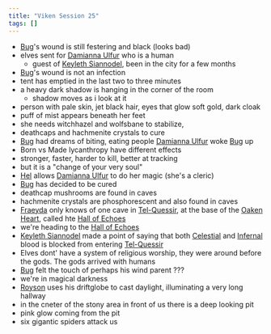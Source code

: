 ```yaml
---
title: "Viken Session 25"
tags: []
---
```


- [Bug](posts/PCs/Bug.md)'s wound is still festering and black (looks bad)
- elves sent for [Damianna Ulfur](posts/NPCs/Damianna%20Ulfur.md) who is a human
    - guest of [Keyleth Siannodel](posts/NPCs/Keyleth%20Siannodel.md), been in the city for a few months
- [Bug](posts/PCs/Bug.md)'s wound is not an infection
- tent has emptied in the last two to three minutes
- a heavy dark shadow is hanging in the corner of the room
    - shadow moves as i look at it
- person with pale skin, jet black hair, eyes that glow soft gold, dark cloak
- puff of mist appears beneath her feet
- she needs witchhazel and wolfsbane to stabilize,
- deathcaps and hachmenite crystals to cure 
- [Bug](posts/PCs/Bug.md) had dreams of biting, eating people
[Damianna Ulfur](posts/NPCs/Damianna%20Ulfur.md) woke [Bug](posts/PCs/Bug.md) up
- Born vs Made lycanthropy have different effects
- stronger, faster, harder to kill, better at tracking
- but it is a "change of your very soul"
- [Hel](posts/Gods/Hel.md) allows [Damianna Ulfur](posts/NPCs/Damianna%20Ulfur.md) to do her magic (she's a cleric)
- [Bug](posts/PCs/Bug.md) has decided to be cured
- deathcap mushrooms are found in caves
- hachmenite crystals are phosphorescent and also found in caves
- [Fraeyda](posts/PCs/Fraeyda.md) only knows of one cave in [Tel-Quessir](posts/Places/Tel-Quessir.md), at the base of the [Oaken Heart](posts/Places/Oaken%20Heart.md), called hte [Hall of Echoes](posts/Places/Hall%20of%20Echoes.md)
- we're heading to the [Hall of Echoes](posts/Places/Hall%20of%20Echoes.md)
- [Keyleth Siannodel](posts/NPCs/Keyleth%20Siannodel.md) made a point of saying that both [Celestial](posts/Species/Celestial.md) and [Infernal](posts/Species/Infernal.md) blood is blocked from entering [Tel-Quessir](posts/Places/Tel-Quessir.md)
- Elves dont' have a system of religious worship, they were around before the gods. The gods arrived with humans
- [Bug](posts/PCs/Bug.md) felt the touch of perhaps his wind parent ??? 
- we're in magical darkness
- [Royson](posts/PCs/Royson.md) uses his driftglobe to cast daylight, illuminating a very long hallway
- in the cneter of the stony area in front of us there is a deep looking pit
- pink glow coming from the pit
- six gigantic spiders attack us

